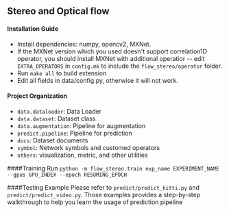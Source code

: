 ## Stereo and Optical flow


#### Installation Guide
- Install dependencies: numpy, opencv2, MXNet. 
- If the MXNet version which you used doesn't support correlation1D operator, you should install MXNet with additional operatior -- edit ```EXTRA_OPERATORS``` in ```config.mk``` to include the ```flow_stereo/operator``` folder.
- Run ```make all``` to build extension
- Edit all fields in data/config.py, otherwise it will not work.

#### Project Organization
- ```data.dataloader```: Data Loader
- ```data.dataset```: Dataset class
- ```data.augmentation```: Pipeline for augmentation
- ```predict.pipeline```: Pipeline for prediction
- ```docs```: Dataset documents
- ```symbol```: Network symbols and customed operators
- ```others```: visualization, metric, and other utilities

####Training
Run ```python -m flow_stereo.train exp_name EXPERIMENT_NAME --gpus GPU_INDEX --epoch RESUMING_EPOCH```


####Testing Example
Please refer to ```predict/predict_kitti.py``` and ```predict/predict_video.py```.
Those examples provides a step-by-step walkthrough to help you learn the usage of prediction pipeline
